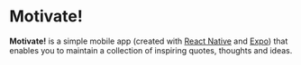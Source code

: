 # Motivate!

**Motivate!** is a simple mobile app (created with [React Native](https://facebook.github.io/react-native/) and [Expo](https://expo.io/)) that enables you to maintain a collection of inspiring quotes, thoughts and ideas.
